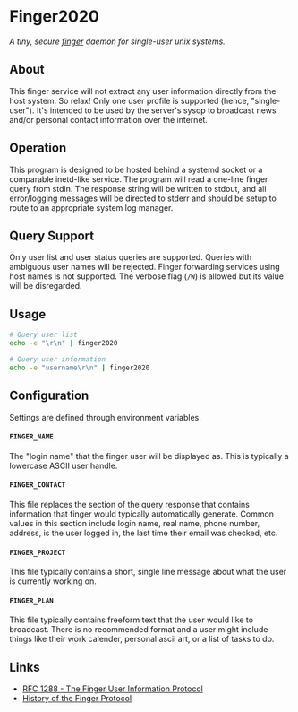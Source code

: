 # Finger2020

*A tiny, secure [finger](https://en.wikipedia.org/wiki/Finger_protocol) daemon for single-user unix systems.*

## About

This finger service will not extract any user information directly from the host
system. So relax! Only one user profile is supported (hence, "single-user").
It's intended to be used by the server's sysop to broadcast news and/or personal
contact information over the internet.

## Operation

This program is designed to be hosted behind a systemd socket or a comparable
inetd-like service. The program will read a one-line finger query from stdin.
The response string will be written to stdout, and all error/logging messages
will be directed to stderr and should be setup to route to an appropriate
system log manager.

## Query Support

Only user list and user status queries are supported. Queries with ambiguous
user names will be rejected. Finger forwarding services using host names is not
supported. The verbose flag (`/W`) is allowed but its value will be disregarded.


## Usage

```bash
# Query user list
echo -e "\r\n" | finger2020

# Query user information
echo -e "username\r\n" | finger2020
```

## Configuration

Settings are defined through environment variables.

#### ``FINGER_NAME``
The "login name" that the finger user will be displayed as. This is
typically a lowercase ASCII user handle.

#### ``FINGER_CONTACT``
This file replaces the section of the query response that contains
information that finger would typically automatically generate. Common
values in this section include login name, real name, phone number,
address, is the user logged in, the last time their email was checked, etc.

#### ``FINGER_PROJECT``
This file typically contains a short, single line message about what the
user is currently working on.

#### ``FINGER_PLAN``
This file typically contains freeform text that the user would like to
broadcast. There is no recommended format and a user might include things
like their work calender, personal ascii art, or a list of tasks to do.

## Links

- [RFC 1288 - The Finger User Information Protocol](https://tools.ietf.org/html/rfc1288)
- [History of the Finger Protocol](http://www.rajivshah.com/Case_Studies/Finger/Finger.htm)
